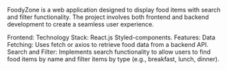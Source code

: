 FoodyZone is a web application designed to display food items with search and filter functionality.
The project involves both frontend and backend development to create a seamless user experience.

Frontend:
Technology Stack: React.js Styled-components.
Features:
Data Fetching: Uses fetch or axios to retrieve food data from a backend API.
Search and Filter: Implements search functionality to allow users to find food items by name and filter items by type (e.g., breakfast, lunch, dinner).
